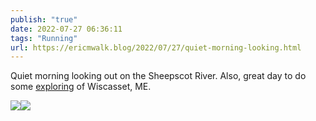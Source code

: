 ```yaml
---
publish: "true"
date: 2022-07-27 06:36:11
tags: "Running"
url: https://ericmwalk.blog/2022/07/27/quiet-morning-looking.html
---
```


Quiet morning looking out on the Sheepscot River. Also, great day to do some [exploring](http://www.strava.com/activities/7536678905) of Wiscasset, ME.


![](https://ericmwalk.blog/uploads/2022/e7f4cc14d3.jpg)![](https://ericmwalk.blog/uploads/2022/aad26a520d.jpg)